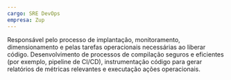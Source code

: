 ```yaml
---
cargo: SRE DevOps
empresa: Zup
---
```


Responsável pelo processo de implantação, monitoramento, dimensionamento e pelas tarefas operacionais necessárias ao liberar código. Desenvolvimento de processos de compilação seguros e eficientes (por exemplo, pipeline de CI/CD), instrumentação código para gerar relatórios de métricas relevantes e executação ações operacionais.
